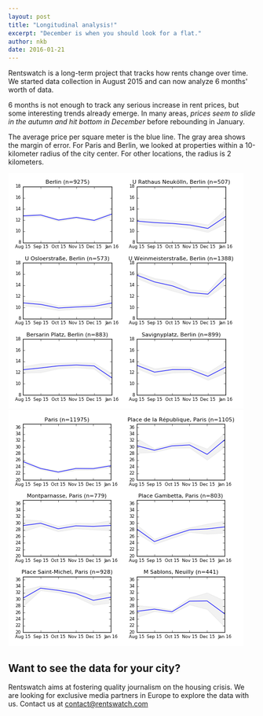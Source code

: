 ```yaml
---
layout: post
title: "Longitudinal analysis!"
excerpt: "December is when you should look for a flat."
author: nkb
date: 2016-01-21
---
```


Rentswatch is a long-term project that tracks how rents change over time. We started data collection in August 2015 and can now analyze 6 months' worth of data.

6 months is not enough to track any serious increase in rent prices, but some interesting trends already emerge. In many areas, *prices seem to slide in the autumn and hit bottom in December* before rebounding in January.

The average price per square meter is the blue line. The gray area shows the margin of error. For Paris and Berlin, we looked at properties within a 10-kilometer radius of the city center. For other locations, the radius is 2 kilometers.

!["Prices in Berlin over time"](../images/graph-Berlin.png)
!["Prices in Paris over time"](../images/graph-Paris.png)

## Want to see the data for your city?

Rentswatch aims at fostering quality journalism on the housing crisis. We are looking for exclusive media partners in Europe to explore the data with us. Contact us at contact@rentswatch.com 